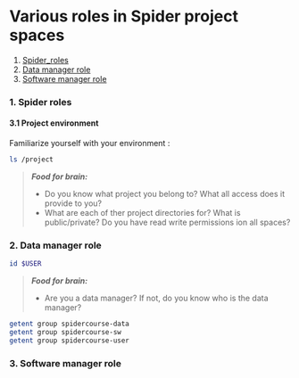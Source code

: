 # Various roles in Spider project spaces

1. [Spider_roles](#spider-roles)
2. [Data manager role](#spider-dm)
3. [Software manager role](#spider-sm)

### <a name="spider-roles"></a> 1. Spider roles

#### 3.1 Project environment

Familiarize yourself with your environment :

 ```sh
 ls /project
 ```
> **_Food for brain:_**
>
> * Do you know what project you belong to? What all access does it provide to you?
> * What are each of ther project directories for? What is public/private? Do you have read write permissions ion all spaces?
  
### <a name="cartesius-env"></a> 2. Data manager role

 ```sh
 id $USER
 ```
 
> **_Food for brain:_**
>
> * Are you a data manager? If not, do you know who is the data manager?

 ```sh
 getent group spidercourse-data
 getent group spidercourse-sw
 getent group spidercourse-user
 ```


### <a name="job-submit"></a> 3. Software manager role

  

 
 
